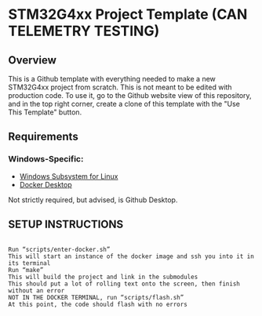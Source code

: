 # STM32G4xx Project Template (CAN TELEMETRY TESTING)

## Overview
This is a Github template with everything needed to make a new STM32G4xx project from scratch.
This is not meant to be edited with production code.
To use it, go to the Github website view of this repository, and in the top right corner, 
create a clone of this template with the "Use This Template" button.

## Requirements
### Windows-Specific:
- [Windows Subsystem for Linux](https://learn.microsoft.com/en-us/windows/wsl/install)
- [Docker Desktop](https://docs.docker.com/desktop/install/windows-install/)

Not strictly required, but advised, is Github Desktop.

## SETUP INSTRUCTIONS

```text

Run “scripts/enter-docker.sh”
This will start an instance of the docker image and ssh you into it in its terminal
Run “make”
This will build the project and link in the submodules
This should put a lot of rolling text onto the screen, then finish without an error
NOT IN THE DOCKER TERMINAL, run “scripts/flash.sh”
At this point, the code should flash with no errors
```